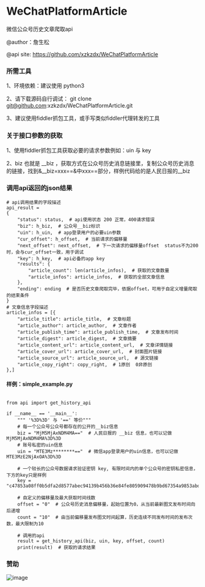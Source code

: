 # WeChatPlatformArticle

微信公众号历史文章爬取api

@author：詹生松

@api site: https://github.com/xzkzdx/WeChatPlatformArticle


### 所需工具

1、环境依赖：建议使用 python3

2、请下载源码自行调试： git clone git@github.com:xzkzdx/WeChatPlatformArticle.git

3、建议使用fiddler抓包工具，或手写类似fiddler代理转发的工具


### 关于接口参数的获取

1、使用fiddler抓包工具获取必要的请求参数例如：uin 与 key

2、biz 也就是 __biz ，获取方式在公众号历史消息链接里，复制公众号历史消息的链接，找到&__biz=xxx==&中xxx==部分，样例代码给的是人民日报的__biz


### 调用api返回的json结果

```angular2
# api调用结果的字段描述
api_result = 
{
    "status": status,  # api使用状态 200 正常，400请求错误
    "biz": h_biz,  # 公众号__biz标识
    "uin": h_uin,  # app登录用户的必要uin参数
    "cur_offset": h_offset,  # 当前请求的偏移量
    "next_offset": next_offset,  # 下一次请求的偏移量offset  status不为200时，会与cur_offset一致，用于调试
    "key": h_key,  # api必备的app key
    "results": {
        "article_count": len(article_infos),  # 获取的文章数量
        "article_infos": article_infos,  # 获取的全部文章信息
    },
    "ending": ending  # 是否历史文章爬取完毕，依据offset，可用于自定义增量爬取的结束条件
}
# 文章信息字段描述
article_infos = [{
    "article_title": article_title,  # 文章标题
    "article_author": article_author,  # 文章作者
    "article_publish_time": article_publish_time,  # 文章发布时间
    "article_digest": article_digest,  # 文章摘要
    "article_content_url": article_content_url,  # 文章详情链接
    "article_cover_url": article_cover_url,  # 封面图片链接
    "article_source_url": article_source_url,  # 源文链接
    "article_copy_right": copy_right,  # 1原创  0非原创
},]
```

#### 样例：simple_example.py

```angular2

from api import get_history_api

if __name__ == '__main__':
    """ '%3D%3D' 与 '==' 等价"""
    # 每一个公众号公众号都存在的公开的__biz信息
    biz = "MjM5MjAxNDM4MA=="  # 人民日报的 __biz 信息，也可以记做 MjM5MjAxNDM4MA%3D%3D
    # 账号私密的uin信息
    uin = "MTE3Mz********=="  # 微信app登录用户的uin信息，也可以记做 MTE3MzE2NjAxOA%3D%3D

    # 一个较长的公众号数据请求验证密钥 key, 有限时间内的单个公众号的密钥私密信息，下方的key只是样例
    key = "c47853a08ff0b5dfa2d8577abec94139b456b36e84fe805909478b9bd67354a9853abd97e1eb0ac53ab2ee9dccfcfec938e58069028f0d588972db2374137c0f1079a5779ef77afbe35c9a8c882a3117"

    # 自定义的偏移量及最大获取时间线数
    offset = "0"  # 公众号历史消息偏移量，起始位置为0，从当前最新图文发布时间向后递增
    count = "10"  # 由当前偏移量发布图文时间起算，历史连续不同发布时间的发布次数，最大限制为10

    # 调用的api
    result = get_history_api(biz, uin, key, offset, count)
    print(result)  # 获取的请求结果

```

### 赞助

![image](https://github.com/xzkzdx/image/blob/master/B0A68029F4378AD2D625296986E9BA98.png)


